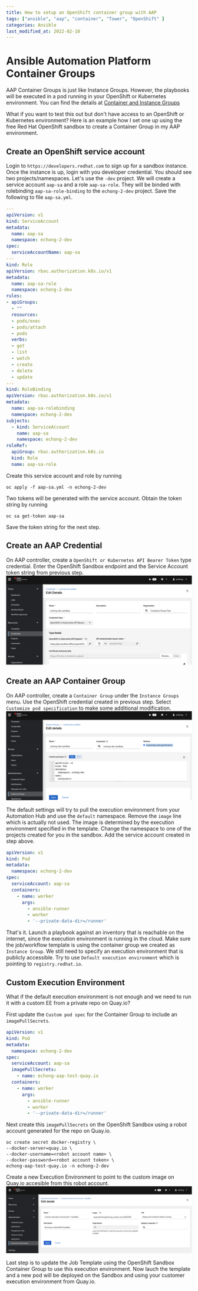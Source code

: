 ```yaml
---
title: How to setup an OpenShift container group with AAP
tags: ["ansible", "aap", "container", "Tower", "OpenShift" ]
categories: Ansible
last_modified_at: 2022-02-10
---
```


# Ansible Automation Platform Container Groups
AAP Container Groups is just like Instance Groups.  However, the playbooks will be executed in a pod running in your OpenShift or Kubernetes environment.  You can find the details at [Container and Instance Groups](https://docs.ansible.com/automation-controller/latest/html/administration/containers_instance_groups.html#container-groups)

What if you want to test this out but don't have access to an OpenShift or Kubernetes environment?  Here is an example how I set one up using the free Red Hat OpenShift sandbox to create a Container Group in my AAP environment.

## Create an OpenShift service account
Login to `https://developers.redhat.com` to sign up for a sandbox instance.  Once the instance is up, login with you developer credential.  You should see two projects/namespaces.  Let's use the `-dev` project.  We will create a service account `aap-sa` and a role `aap-sa-role`.  They will be binded with rolebinding `aap-sa-role-binding` to the `echong-2-dev` project.  Save the following to file `aap-sa.yml`.

````yaml
---
apiVersion: v1
kind: ServiceAccount
metadata:
  name: aap-sa
  namespace: echong-2-dev
spec:
  serviceAccountName: aap-sa
---
kind: Role
apiVersion: rbac.authorization.k8s.io/v1
metadata:
  name: aap-sa-role
  namespace: echong-2-dev
rules:
- apiGroups:
  - ""
  resources:
  - pods/exec
  - pods/attach
  - pods
  verbs:
  - get
  - list
  - watch
  - create
  - delete
  - update
---
kind: RoleBinding
apiVersion: rbac.authorization.k8s.io/v1
metadata:
  name: aap-sa-rolebinding
  namespace: echong-2-dev
subjects:
  - kind: ServiceAccount
    name: aap-sa
    namespace: echong-2-dev
roleRef:
  apiGroup: rbac.authorization.k8s.io
  kind: Role
  name: aap-sa-role
```` 
Create this service account and role by running
````shell
oc apply -f aap-sa.yml -n echong-2-dev
````
Two tokens will be generated with the service account.  Obtain the token string by running
````shell
oc sa get-token aap-sa
````
Save the token string for the next step.

## Create an AAP Credential
On AAP controller, create a `OpenShift or Kubernetes API Bearer Token` type credential.  Enter the OpenShift Sandbox endpoint and the Service Account token string from previous step.
![AAP Credential](/assets/images/2022/2022-01-29-openshift-credential.png)

## Create an AAP Container Group
On AAP controller, create a `Container Group` under the `Instance Groups` menu. Use the OpenShift credential created in previous step.  Select `Customize pod specification` to make some additional modification.
![AAP Container Group](/assets/images/2022/2022-01-29-container-group.png)

The default settings will try to pull the execution environment from your Automation Hub and use the `default` namespace.  Remove the `image` line which is actually not used.  The image is determined by the execution environment specified in the template.   Change the namespace to one of the projects created for you in the sandbox.  Add the service account created in step above.
````yaml
apiVersion: v1
kind: Pod
metadata:
  namespace: echong-2-dev
spec:
  serviceAccount: aap-sa
  containers:
    - name: worker
      args:
        - ansible-runner
        - worker
        - '--private-data-dir=/runner'
````
That's it.  Launch a playbook against an inventory that is reachable on the internet, since the execution environment is running in the cloud.  Make sure the job/workflow template is using the container group we created as `Instance Group`.  We still need to specify an execution environment that is publicly accessible.  Try to use `Default execution environment` which is pointing to `registry.redhat.io`.

## Custom Execution Environment
What if the default execution environment is not enough and we need to run it with a custom EE from a private repo on Quay.io?

First update the `Custom pod spec` for the Container Group to include an `imagePullSecrets`.
````yaml
apiVersion: v1
kind: Pod
metadata:
  namespace: echong-2-dev
spec:
  serviceAccount: aap-sa
  imagePullSecrets: 
    - name: echong-aap-test-quay.io
  containers:
    - name: worker
      args:
        - ansible-runner
        - worker
        - '--private-data-dir=/runner'
````

Next create this `imagePullSecrets` on the OpenShift Sandbox using a robot account generated for the repo on Quay.io.
````shell
oc create secret docker-registry \
--docker-server=quay.io \
--docker-username=<robot account name> \
--docker-password=<robot account token> \
echong-aap-test-quay.io -n echong-2-dev
````

Create a new Execution Environment to point to the custom image on Quay.io accesible from this robot account.
![AAP Custom Execution Environment](/assets/images/2022/2022-01-29-custom-ee.png)

Last step is to update the Job Template using the OpenShift Sandbox Container Group to use this execution environment.  Now lauch the template and a new pod will be deployed on the Sandbox and using your customer execution environment from Quay.io.